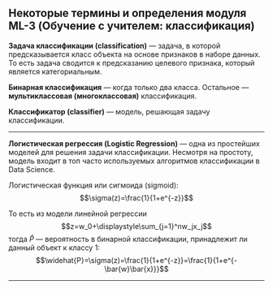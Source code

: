 ## Некоторые термины и определения модуля ML-3 (Обучение с учителем: классификация) ##

**Задача классификации (classification)**&nbsp;&mdash; задача, в которой
предсказывается класс объекта на основе признаков в наборе данных. То есть
задача сводится к предсказанию целевого признака, который является
категориальным.

**Бинарная классификация**&nbsp;&mdash; когда только два класса.
Остальное&nbsp;&mdash; **мультиклассовая (многоклассовая)** классификация.

**Классификатор (classifier)**&nbsp;&mdash; модель, решающая задачу
классификации.

----

**Логистическая регрессия (Logistic Regression)**&nbsp;&mdash; одна из
простейших моделей для решения задачи классификации. Несмотря на простоту,
модель входит в топ часто используемых алгоритмов классификации в Data Science.

Логистическая функция или сигмоида (sigmoid):
$$\sigma(z)=\frac{1}{1+e^{-z}}$$

То есть из модели линейной регрессии
$$z=w_0+\displaystyle\sum_{j=1}^nw_jx_j$$
тогда $\widehat{P}$&nbsp;&mdash; вероятность в бинарной классификации, принадлежит ли
данный объект к классу 1:
$$\widehat{P}=\sigma(z)=\frac{1}{1+e^{-z}}=\frac{1}{1+e^{-\bar{w}\bar{x}}}$$

----
